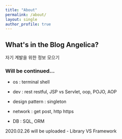```yaml
---
title: "About"
permalink: /about/
layout: single
author_profile: true
---
```


## What's in the Blog Angelica?

자기 계발을 위한 정보 모으기

### Will be continued...

- os : terminal shell

- dev : rest restful, JSP vs Servlet, oop, POJO, AOP

- design pattern : singleton

- network : get post, http https

- DB : SQL, ORM

2020.02.26 will be uploaded - Library VS Framework
